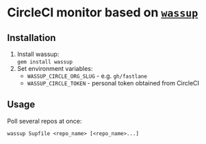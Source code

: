 # CircleCI monitor based on [`wassup`](https://github.com/joshdholtz/wassup)

## Installation

1. Install wassup:  
   ```gem install wassup```
2. Set environment variables:
   * `WASSUP_CIRCLE_ORG_SLUG` - e.g. `gh/fastlane`
   * `WASSUP_CIRCLE_TOKEN` - personal token obtained from CircleCI

## Usage 

Poll several repos at once:

```
wassup Supfile <repo_name> [<repo_name>...] 
```

